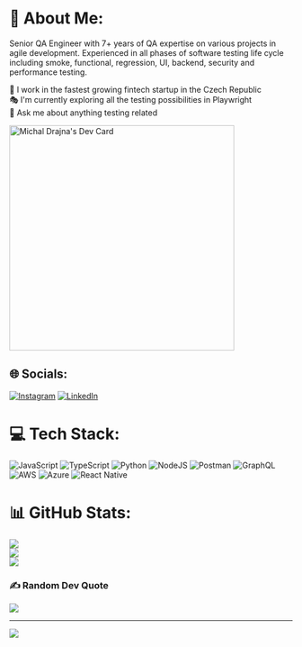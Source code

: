 # 💫 About Me:
Senior QA Engineer with 7+ years of QA expertise on various projects in agile development. Experienced in all phases of software testing life cycle including smoke, functional, regression, UI, backend, security and performance testing.<br>

🚀 I work in the fastest growing fintech startup in the Czech Republic<br>🎭 I'm currently exploring all the testing possibilities in Playwright<br>💬 Ask me about anything testing related

<a href="https://app.daily.dev/DailyDevTips"><img src="https://github.com/drajnamichal/drajnamichal/devcard.svg" width="400" alt="Michal Drajna's Dev Card"/></a>

## 🌐 Socials:
[![Instagram](https://img.shields.io/badge/Instagram-%23E4405F.svg?logo=Instagram&logoColor=white)](https://instagram.com/drajnica) [![LinkedIn](https://img.shields.io/badge/LinkedIn-%230077B5.svg?logo=linkedin&logoColor=white)](https://linkedin.com/in/https://www.linkedin.com/in/michaldrajna-qa/) 

# 💻 Tech Stack:
![JavaScript](https://img.shields.io/badge/javascript-%23323330.svg?style=for-the-badge&logo=javascript&logoColor=%23F7DF1E) ![TypeScript](https://img.shields.io/badge/typescript-%23007ACC.svg?style=for-the-badge&logo=typescript&logoColor=white) ![Python](https://img.shields.io/badge/python-3670A0?style=for-the-badge&logo=python&logoColor=ffdd54) ![NodeJS](https://img.shields.io/badge/node.js-6DA55F?style=for-the-badge&logo=node.js&logoColor=white) ![Postman](https://img.shields.io/badge/Postman-FF6C37?style=for-the-badge&logo=postman&logoColor=white) ![GraphQL](https://img.shields.io/badge/-GraphQL-E10098?style=for-the-badge&logo=graphql&logoColor=white) ![AWS](https://img.shields.io/badge/AWS-%23FF9900.svg?style=for-the-badge&logo=amazon-aws&logoColor=white) ![Azure](https://img.shields.io/badge/azure-%230072C6.svg?style=for-the-badge&logo=azure-devops&logoColor=white) ![React Native](https://img.shields.io/badge/react_native-%2320232a.svg?style=for-the-badge&logo=react&logoColor=%2361DAFB)
# 📊 GitHub Stats:
![](https://github-readme-stats.vercel.app/api?username=drajnamichal&theme=dark&hide_border=true&include_all_commits=false&count_private=false)<br/>
![](https://github-readme-streak-stats.herokuapp.com/?user=drajnamichal&theme=dark&hide_border=true)<br/>
![](https://github-readme-stats.vercel.app/api/top-langs/?username=drajnamichal&theme=dark&hide_border=true&include_all_commits=false&count_private=false&layout=compact)

### ✍️ Random Dev Quote
![](https://quotes-github-readme.vercel.app/api?type=horizontal&theme=radical)

---
[![](https://visitcount.itsvg.in/api?id=drajnamichal&icon=0&color=0)](https://visitcount.itsvg.in)

<!-- Proudly created with GPRM ( https://gprm.itsvg.in ) -->
